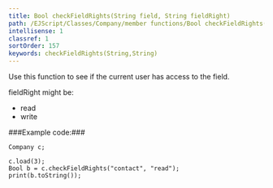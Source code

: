 ```yaml
---
title: Bool checkFieldRights(String field, String fieldRight)
path: /EJScript/Classes/Company/member functions/Bool checkFieldRights(String field, String fieldRight)
intellisense: 1
classref: 1
sortOrder: 157
keywords: checkFieldRights(String,String)
---
```


Use this function to see if the current user has access to the field.

fieldRight might be:


 - read
 - write




###Example code:###


    Company c;
    
    c.load(3);
    Bool b = c.checkFieldRights("contact", "read");
    print(b.toString());


